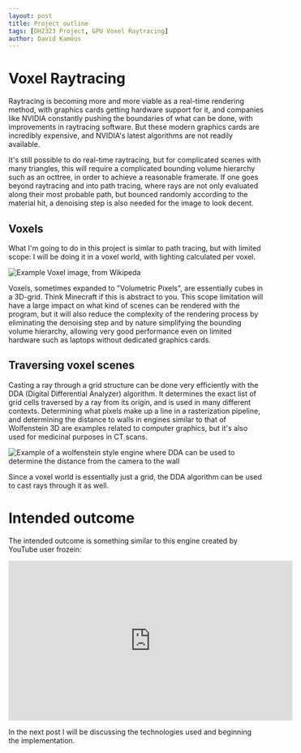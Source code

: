 ```yaml
---
layout: post
title: Project outline
tags: [DH2323 Project, GPU Voxel Raytracing]
author: David Kaméus 
---
```


# Voxel Raytracing

Raytracing is becoming more and more viable as a real-time rendering method, 
with graphics cards getting hardware support for it, and companies like NVIDIA 
constantly pushing the boundaries of what can be done, with improvements in 
raytracing software. But these modern graphics cards are incredibly expensive, 
and NVIDIA's latest algorithms are not readily available. 

It's still possible to do real-time raytracing, but for complicated scenes 
with many triangles, this will require a complicated bounding volume hierarchy 
such as an octtree, in order to achieve a reasonable framerate. If one goes 
beyond raytracing and into path tracing, where rays are not only evaluated 
along their most probable path, but bounced randomly according to the material 
hit, a denoising step is also needed for the image to look decent. 

## Voxels

What I'm going to do in this project is simlar to path tracing, but with 
limited scope: I will be doing it in a voxel world, with lighting calculated 
per voxel.

![Example Voxel image, from Wikipeda](https://upload.wikimedia.org/wikipedia/commons/thumb/b/bc/Voxels.svg/1200px-Voxels.svg.png)

Voxels, sometimes expanded to "Volumetric Pixels", are essentially cubes in a 
3D-grid. 
Think Minecraft if this is abstract to you.
This scope limitation will have a large impact on what kind of scenes can be 
rendered with the program, but it will also reduce the complexity of the 
rendering process by eliminating the denoising step and by nature simplifying the bounding volume hierarchy, allowing very good performance even on limited hardware 
such as laptops without dedicated graphics cards.

## Traversing voxel scenes

Casting a ray through a grid structure can be done very efficiently with the DDA (Digital Differential Analyzer) algorithm. It determines the exact list of grid cells traversed by a ray from its origin, and is used in many different contexts. Determining what pixels make up a line in a rasterization pipeline, and determining the distance to walls in engines similar to that of Wolfenstein 3D are examples related to computer graphics, but it's also used for medicinal purposes in CT scans.

![Example of a wolfenstein style engine where DDA can be used to determine the distance from the camera to the wall](https://upload.wikimedia.org/wikipedia/commons/e/e7/Simple_raycasting_with_fisheye_correction.gif)

Since a voxel world is essentially just a grid, the DDA algorithm can be used to cast rays through it as well.


# Intended outcome

The intended outcome is something similar to this engine created by YouTube user frozein:
<iframe width="560" height="315" src="https://www.youtube-nocookie.com/embed/OAF4RCS_pPc?start=372" title="YouTube video player" frameborder="0" allow="accelerometer; autoplay; clipboard-write; encrypted-media; gyroscope; picture-in-picture; web-share" allowfullscreen></iframe>

In the next post I will be discussing the technologies used and beginning the implementation.